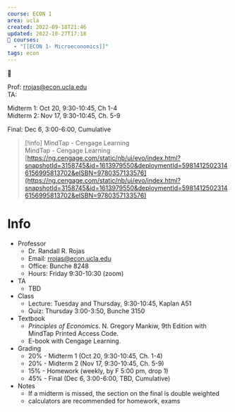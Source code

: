 ```yaml
---
course: ECON 1
area: ucla
created: 2022-09-18T21:46
updated: 2022-10-27T17:18
📕 courses:
  - "[[ECON 1- Microeconomics]]"
tags: econ
---
```

  

📌

Prof: rrojas@econ.ucla.edu  
TA:  
  
Midterm 1: Oct 20, 9:30-10:45, Ch 1-4  
Midterm 2: Nov 17, 9:30-10:45, Ch. 5-9  
  
Final: Dec 6, 3:00-6:00, Cumulative

> [!info] MindTap - Cengage Learning  
> MindTap - Cengage Learning  
> [https://ng.cengage.com/static/nb/ui/evo/index.html?snapshotId=3158745&id=1613979550&deploymentId=59814125023146156995813702&eISBN=9780357133576](https://ng.cengage.com/static/nb/ui/evo/index.html?snapshotId=3158745&id=1613979550&deploymentId=59814125023146156995813702&eISBN=9780357133576)  

# Info

- Professor
    - Dr. Randall R. Rojas
    - Email: rrojas@econ.ucla.edu
    - Office: Bunche 8248
    - Hours: Friday 9:30-10:30 (zoom)
- TA
    - TBD
- Class
    - Lecture: Tuesday and Thursday, 9:30-10:45, Kaplan A51
    - Quiz: Thursday 3:00-3:50, Bunche 3150
- Textbook
    - _Principles of Economics_. N. Gregory Mankiw, 9th Edition with MindTap Printed Access Code.
    - E-book with Cengage Learning.
- Grading
    - 20% - Midterm 1 (Oct 20, 9:30-10:45, Ch. 1-4)
    - 20% - Midterm 2 (Nov 17, 9:30-10:45, Ch. 5-9)
    - 15% - Homework (weekly, by F 5:00 pm, drop 1)
    - 45% - Final (Dec 6, 3:00-6:00, TBD, Cumulative)
- Notes
    - If a midterm is missed, the section on the final is double weighted
    - calculators are recommended for homework, exams